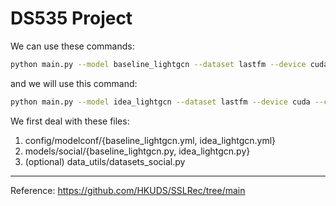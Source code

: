 # DS535 Project

We can use these commands:
```bash
python main.py --model baseline_lightgcn --dataset lastfm --device cuda --cuda 0 (devices you will use)
```

and we will use this command:
```bash
python main.py --model idea_lightgcn --dataset lastfm --device cuda --cuda 0 (devices you will use)
```

We first deal with these files:
1. config/modelconf/{baseline_lightgcn.yml, idea_lightgcn.yml}
2. models/social/{baseline_lightgcn.py, idea_lightgcn.py}
3. (optional) data_utils/datasets_social.py

---
Reference:
https://github.com/HKUDS/SSLRec/tree/main
